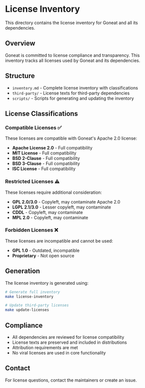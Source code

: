 # License Inventory

This directory contains the license inventory for Goneat and all its dependencies.

## Overview

Goneat is committed to license compliance and transparency. This inventory tracks all licenses used by Goneat and its dependencies.

## Structure

- `inventory.md` - Complete license inventory with classifications
- `third-party/` - License texts for third-party dependencies
- `scripts/` - Scripts for generating and updating the inventory

## License Classifications

### Compatible Licenses ✅
These licenses are compatible with Goneat's Apache 2.0 license:

- **Apache License 2.0** - Full compatibility
- **MIT License** - Full compatibility
- **BSD 2-Clause** - Full compatibility
- **BSD 3-Clause** - Full compatibility
- **ISC License** - Full compatibility

### Restricted Licenses ⚠️
These licenses require additional consideration:

- **GPL 2.0/3.0** - Copyleft, may contaminate Apache 2.0
- **LGPL 2.1/3.0** - Lesser copyleft, may contaminate
- **CDDL** - Copyleft, may contaminate
- **MPL 2.0** - Copyleft, may contaminate

### Forbidden Licenses ❌
These licenses are incompatible and cannot be used:

- **GPL 1.0** - Outdated, incompatible
- **Proprietary** - Not open source

## Generation

The license inventory is generated using:

```bash
# Generate full inventory
make license-inventory

# Update third-party licenses
make update-licenses
```

## Compliance

- All dependencies are reviewed for license compatibility
- License texts are preserved and included in distributions
- Attribution requirements are met
- No viral licenses are used in core functionality

## Contact

For license questions, contact the maintainers or create an issue.